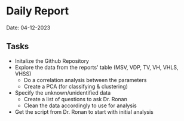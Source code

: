 # Daily Report

Date: 04-12-2023

## Tasks

- Initalize the Github Repository
- Explore the data from the reports' table (MSV, VDP, TV, VH, VHLS, VHSS)
  - Do a correlation analysis between the parameters
  - Create a PCA (for classifying & clustering)
- Specify the unknown/unidentified data
  - Create a list of questions to ask Dr. Ronan
  - Clean the data accordingly to use for analysis
- Get the script from Dr. Ronan to start with initial analysis
